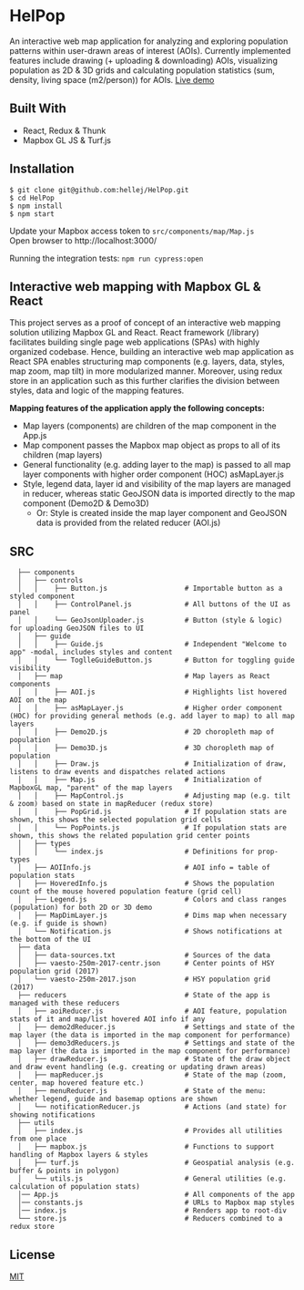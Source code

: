 # HelPop
An interactive web map application for analyzing and exploring population patterns within user-drawn areas of interest (AOIs). Currently implemented features include drawing (+ uploading & downloading) AOIs, visualizing population as 2D & 3D grids and calculating population statistics (sum, density, living space (m2/person)) for AOIs. [Live demo](https://hel-pop.firebaseapp.com/)

## Built With
* React, Redux & Thunk
* Mapbox GL JS & Turf.js

## Installation
```
$ git clone git@github.com:hellej/HelPop.git
$ cd HelPop
$ npm install
$ npm start
```
Update your Mapbox access token to `src/components/map/Map.js`<br>
Open browser to http://localhost:3000/

Running the integration tests: `npm run cypress:open`

## Interactive web mapping with Mapbox GL & React
This project serves as a proof of concept of an interactive web mapping solution utilizing Mapbox GL and React. React framework (/library) facilitates building single page web applications (SPAs) with highly organized codebase. Hence, building an interactive web map application as React SPA enables structuring map components (e.g. layers, data, styles, map zoom, map tilt) in more modularized manner. Moreover, using redux store in an application such as this further clarifies the division between styles, data and logic of the mapping features. 

**Mapping features of the application apply the following concepts:**
* Map layers (components) are children of the map component in the App.js
* Map component passes the Mapbox map object as props to all of its children (map layers)
* General functionality (e.g. adding layer to the map) is passed to all map layer components with higher order component (HOC) asMapLayer.js 
* Style, legend data, layer id and visibility of the map layers are managed in reducer, whereas static GeoJSON data is imported directly to the map component (Demo2D & Demo3D) 
  * Or: Style is created inside the map layer component and GeoJSON data is provided from the related reducer (AOI.js)

## SRC
``` 
  ├── components
  │   ├── controls   
  │   │    ├── Button.js                   # Importable button as a styled component
  │   │    ├── ControlPanel.js             # All buttons of the UI as panel
  │   │    └── GeoJsonUploader.js          # Button (style & logic) for uploading GeoJSON files to UI
  │   ├── guide 
  │   │    ├── Guide.js                    # Independent "Welcome to app" -modal, includes styles and content
  │   │    └── ToglleGuideButton.js        # Button for toggling guide visibility
  │   ├── map                              # Map layers as React components
  │   │    ├── AOI.js                      # Highlights list hovered AOI on the map
  │   │    ├── asMapLayer.js               # Higher order component (HOC) for providing general methods (e.g. add layer to map) to all map layers
  │   │    ├── Demo2D.js                   # 2D choropleth map of population
  │   │    ├── Demo3D.js                   # 3D choropleth map of population
  │   │    ├── Draw.js                     # Initialization of draw, listens to draw events and dispatches related actions
  │   │    ├── Map.js                      # Initialization of MapboxGL map, "parent" of the map layers
  │   │    ├── MapControl.js               # Adjusting map (e.g. tilt & zoom) based on state in mapReducer (redux store)
  │   │    ├── PopGrid.js                  # If population stats are shown, this shows the selected population grid cells
  │   │    └── PopPoints.js                # If population stats are shown, this shows the related population grid center points
  │   ├── types
  │   │    └── index.js                    # Definitions for prop-types
  │   ├── AOIInfo.js                       # AOI info = table of population stats
  │   ├── HoveredInfo.js                   # Shows the population count of the mouse hovered population feature (grid cell)
  │   ├── Legend.js                        # Colors and class ranges (population) for both 2D or 3D demo
  │   ├── MapDimLayer.js                   # Dims map when necessary (e.g. if guide is shown)
  │   └── Notification.js                  # Shows notifications at the bottom of the UI
  ├── data 
  │   ├── data-sources.txt                 # Sources of the data
  │   ├── vaesto-250m-2017-centr.json      # Center points of HSY population grid (2017)
  │   └── vaesto-250m-2017.json            # HSY population grid (2017)
  ├── reducers                             # State of the app is managed with these reducers
  │   ├── aoiReducer.js                    # AOI feature, population stats of it and map/list hovered AOI info if any
  │   ├── demo2dReducer.js                 # Settings and state of the map layer (the data is imported in the map component for performance)
  │   ├── demo3dReducers.js                # Settings and state of the map layer (the data is imported in the map component for performance)
  │   ├── drawReducer.js                   # State of the draw object and draw event handling (e.g. creating or updating drawn areas)
  │   ├── mapReducer.js                    # State of the map (zoom, center, map hovered feature etc.)
  │   ├── menuReducer.js                   # State of the menu: whether legend, guide and basemap options are shown
  │   └── notificationReducer.js           # Actions (and state) for showing notifications
  ├── utils                        
  │   ├── index.js                         # Provides all utilities from one place
  │   ├── mapbox.js                        # Functions to support handling of Mapbox layers & styles
  │   ├── turf.js                          # Geospatial analysis (e.g. buffer & points in polygon)
  │   └── utils.js                         # General utilities (e.g. calculation of population stats)
  │── App.js                               # All components of the app
  │── constants.js                         # URLs to Mapbox map styles
  │── index.js                             # Renders app to root-div
  └── store.js                             # Reducers combined to a redux store
```

## License
[MIT](LICENSE)